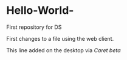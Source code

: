 # Hello-World-
First repository for DS

First changes to a file using the web client. 

This line added on the desktop via _Caret beta_
